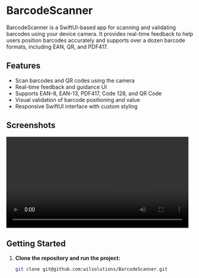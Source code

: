 # BarcodeScanner

BarcodeScanner is a SwiftUI-based app for scanning and validating barcodes using your device camera. It provides real-time feedback to help users position barcodes accurately and supports over a dozen barcode formats, including EAN, QR, and PDF417.

## Features

- Scan barcodes and QR codes using the camera
- Real-time feedback and guidance UI
- Supports EAN-8, EAN-13, PDF417, Code 128, and QR Code
- Visual validation of barcode positioning and value
- Responsive SwiftUI interface with custom styling

## Screenshots

<video src="barcodescanner.webm" controls width="480"></video>

## Getting Started

1. **Clone the repository and run the project:**
    ```sh
    git clone git@github.com:wilsolutions/BarcodeScanner.git
    ```

